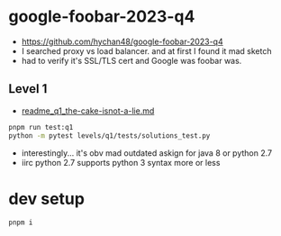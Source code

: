 # google-foobar-2023-q4
* https://github.com/hychan48/google-foobar-2023-q4
* I searched proxy vs load balancer. and at first I found it mad sketch
* had to verify it's SSL/TLS cert and Google was foobar was.

## Level 1
* [readme_q1_the-cake-isnot-a-lie.md](levels%2Fq1%2Freadme_q1_the-cake-isnot-a-lie.md)
```bash
pnpm run test:q1
python -m pytest levels/q1/tests/solutions_test.py
```
* interestingly... it's obv mad outdated askign for java 8 or python 2.7
* iirc python 2.7 supports python 3 syntax more or less



# dev setup
```bash
pnpm i
```